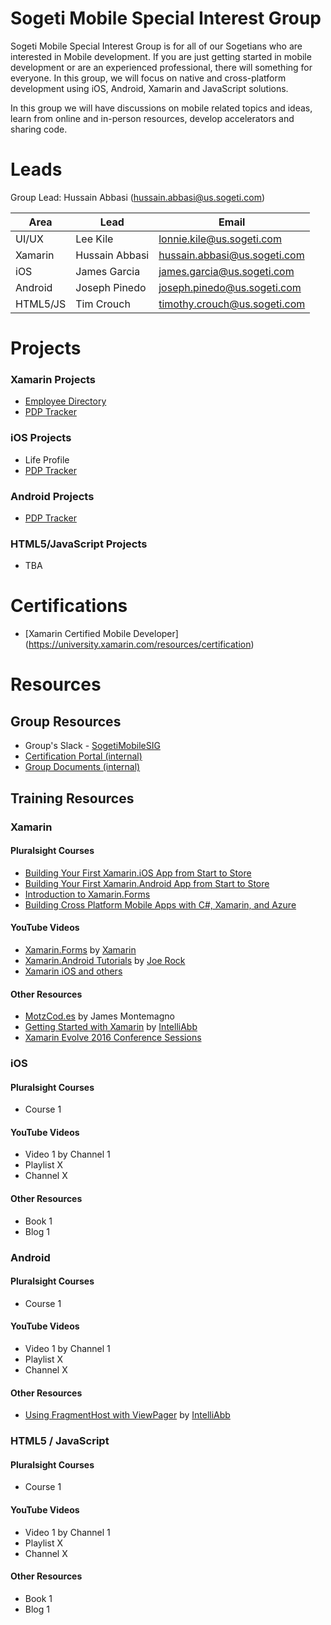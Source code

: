 # Sogeti Mobile Special Interest Group

Sogeti Mobile Special Interest Group is for all of our Sogetians who are interested in Mobile development. If you are just getting started in mobile development or are an experienced professional, there will something for everyone. In this group, we will focus on native and cross-platform development using iOS, Android, Xamarin and JavaScript solutions.

In this group we will have discussions on mobile related topics and ideas, learn from online and in-person resources, develop accelerators and sharing code.


# Leads
Group Lead: Hussain Abbasi (hussain.abbasi@us.sogeti.com)

| Area  | Lead  | Email |
|-------|-------|-------|
| UI/UX | Lee Kile  | lonnie.kile@us.sogeti.com |
| Xamarin | Hussain Abbasi | hussain.abbasi@us.sogeti.com |
| iOS | James Garcia | james.garcia@us.sogeti.com |
| Android | Joseph Pinedo | joseph.pinedo@us.sogeti.com |
| HTML5/JS | Tim Crouch |  timothy.crouch@us.sogeti.com  |

# Projects
### Xamarin Projects
* [Employee Directory](https://github.com/SogetiMobileSIG/About/tree/master/Projects/Xamarin/Employee%20Directory)
* [PDP Tracker](https://github.com/SogetiMobileSIG/About/tree/master/Projects/Xamarin/PDP%20Tracker)

### iOS Projects
* Life Profile
* [PDP Tracker](https://github.com/SogetiMobileSIG/About/tree/master/Projects/iOS/PDP%20Tracker)

### Android Projects
* [PDP Tracker](https://github.com/SogetiMobileSIG/About/tree/master/Projects/Android/PDP%20Tracker)

### HTML5/JavaScript Projects
* TBA


# Certifications
* [Xamarin Certified Mobile Developer] (https://university.xamarin.com/resources/certification)


# Resources
## Group Resources
* Group's Slack - [SogetiMobileSIG](http://sogetimobilesig.slack.com)
* [Certification Portal (internal)](https://connex.sogeti.com)
* [Group Documents (internal)](https://1drv.ms/f/s!AqlpcutNmcafdHe47YXrq5s7C0o)

## Training Resources
### Xamarin
#### Pluralsight Courses
* [Building Your First Xamarin.iOS App from Start to Store](https://app.pluralsight.com/library/courses/ios-xamarin-from-start-to-store)
* [Building Your First Xamarin.Android App from Start to Store](https://app.pluralsight.com/library/courses/android-xamarin-from-start-to-store)
* [Introduction to Xamarin.Forms](https://app.pluralsight.com/library/courses/xamarin-forms-introduction)
* [Building Cross Platform Mobile Apps with C#, Xamarin, and Azure](https://app.pluralsight.com/library/courses/building-cross-platform-mobile-apps-csharp-xamarin-azure)

#### YouTube Videos
* [Xamarin.Forms](https://www.youtube.com/playlist?list=PLM75ZaNQS_FZKqYOQAEPUqiWdyruggrGb) by [Xamarin](https://www.youtube.com/user/XamarinVideos)
* [Xamarin.Android Tutorials](https://www.youtube.com/playlist?list=PLCuRg51-gw5VqYchUekCqxUS9hEZkDf6l) by [Joe Rock](https://www.youtube.com/user/Jodyrock11)
* [Xamarin iOS and others](https://www.youtube.com/playlist?list=PLt7yfuLIHjC2thXjE-wq1aSwXOB7DHIk2)

#### Other Resources
* [MotzCod.es](http://motzcod.es/)  by James Montemagno
* [Getting Started with Xamarin](http://intelliabb.com/2016/06/25/getting-started-with-xamarin/) by [IntelliAbb](http://intelliabb.com)
* [Xamarin Evolve 2016 Conference Sessions](https://evolve.xamarin.com/)

### iOS
#### Pluralsight Courses
* Course 1

#### YouTube Videos
* Video 1 by Channel 1
* Playlist X
* Channel X

#### Other Resources
* Book 1
* Blog 1

### Android
#### Pluralsight Courses
* Course 1

#### YouTube Videos
* Video 1 by Channel 1
* Playlist X
* Channel X

#### Other Resources
* [Using FragmentHost with ViewPager](http://intelliabb.com/2015/11/12/using-fragmenttabhost-with-viewpager) by [IntelliAbb](http://intelliabb.com)

### HTML5 / JavaScript
#### Pluralsight Courses
* Course 1

#### YouTube Videos
* Video 1 by Channel 1
* Playlist X
* Channel X

#### Other Resources
* Book 1
* Blog 1
